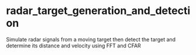 # radar_target_generation_and_detection
Simulate radar signals from a moving target then detect the target and determine its distance and velocity using FFT and CFAR
